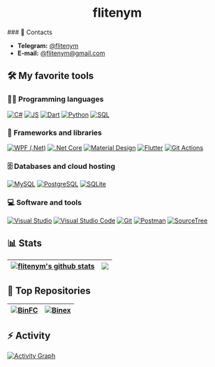 <h1 align="center">flitenym</h1>
### 💬 Contacts

+ **Telegram:** [@flitenym](https://t.me/flitenym)
+ **E-mail:** [@flitenym@gmail.com](mailto:flitenym@gmail.com)

## 🛠️ My favorite tools

### 👨‍💻 Programming languages

<p>
    <a href="https://github.com/search?q=language%3Acsharp"><img alt="C#" src="https://custom-icon-badges.herokuapp.com/badge/C%23-68217A.svg?logo=cs2&logoColor=white"></a>
    <a href="https://github.com/search?q=language%3Ajs"><img alt="JS" src="https://custom-icon-badges.herokuapp.com/badge/JS-FF5E8C.svg?logo=javascript&logoColor=white"></a>
    <a href="https://github.com/search?q=language%3Adart"><img alt="Dart" src="https://img.shields.io/badge/Dart-15A6C4.svg?logo=dart&logoColor=white"></a>
    <a href="https://github.com/search?q=language%3Apython"><img alt="Python" src="https://img.shields.io/badge/Python-14354C.svg?logo=python&logoColor=white"></a>
    <a href="https://github.com/search?q=language%3Asql"><img alt="SQL" src="https://custom-icon-badges.herokuapp.com/badge/SQL-025E8C.svg?logo=database&logoColor=white"></a>
</p>

### 🧰 Frameworks and libraries

<p>
    <a href="https://github.com/search?q=wpf"><img alt="WPF (.Net)" src="https://img.shields.io/badge/WPF-5C2D91?logo=.net&logoColor=white"></a>
    <a href="https://github.com/search?q=core"><img alt=".Net Core" src="https://img.shields.io/badge/.NET%20Core-5C2D91?logo=.net&logoColor=white"></a>
    <a href="https://github.com/search?q=material"><img alt="Material Design" src="https://img.shields.io/badge/Material%20Design-0081CB.svg?logo=material-design&logoColor=white"></a>
    <a href="https://github.com/search?q=flutter"><img alt="Flutter" src="https://img.shields.io/badge/Flutter-02569B.svg?logo=flutter&logoColor=white"></a>
    <a href="https://github.com/search?q=git"><img alt="Git Actions" src="https://img.shields.io/badge/Git%20Actions-2671E5.svg?logo=github%20actions&logoColor=white"></a>
</p>

### 🗄️ Databases and cloud hosting

<p>
    <a href="https://github.com/search?q=mysql"><img alt="MySQL" src="https://img.shields.io/badge/MySQL-00f.svg?logo=mysql&logoColor=white"></a>
    <a href="https://github.com/search?q=postgresql"><img alt="PostgreSQL" src ="https://img.shields.io/badge/PostgreSQL-316192.svg?logo=postgresql&logoColor=white"></a>
    <a href="https://github.com/search?q=sqlite"><img alt="SQLite" src ="https://img.shields.io/badge/SQLite-07405e.svg?logo=sqlite&logoColor=white"></a>
</p>

### 💻 Software and tools

<p>
    <a href="https://github.com/search?q=vs"><img alt="Visual Studio" src="https://img.shields.io/badge/Visual%20Studio-5C2D91.svg?logo=visual-studio&logoColor=white"></a>
    <a href="https://github.com/search?q=vscode"><img alt="Visual Studio Code" src="https://img.shields.io/badge/Visual%20Studio%20Code-0078d7.svg?logo=visual-studio-code&logoColor=white"></a>
    <a href="https://github.com/search?q=git"><img alt="Git" src="https://img.shields.io/badge/Git-F05033.svg?logo=git&logoColor=white"></a>
    <a href="https://github.com/search?q=postman"><img alt="Postman" src="https://img.shields.io/badge/Postman-FF6C37?logo=postman&logoColor=white"></a>    
    <a href="https://github.com/search?q=sourcetree"><img alt="SourceTree" src="https://img.shields.io/badge/SourceTree-0081CB?logo=sourcetree&logoColor=white"></a>
</p>

## 📊 Stats
  
| <a href="https://github.com/flitenym"><img align="center" src="https://github-readme-stats.vercel.app/api?username=flitenym&show_icons=true&include_all_commits=true&theme=vue&hide_border=true" alt="flitenym's github stats" /></a> | <a href="https://github.com/flitenym"><img align="center" src="https://github-readme-stats.vercel.app/api/top-langs/?username=flitenym&layout=compact&theme=vue&hide_border=true" /></a> |
| ------------- | ------------- |

## 📝 Top Repositories

| <a href="https://github.com/flitenym/BinFC"><img align="center" src="https://github-readme-stats.vercel.app/api/pin/?username=flitenym&repo=BinFC&theme=vue&hide_border=true" alt="BinFC" /></a> | <a href="https://github.com/flitenym/Binex"><img align="center" src="https://github-readme-stats.vercel.app/api/pin/?username=flitenym&repo=Binex&theme=vue&hide_border=true" alt="Binex" /></a> |
| ------------- | ------------- |


## ⚡ Activity

<a href="https://github.com/flitenym"><img alt="Activity Graph" src="https://activity-graph.herokuapp.com/graph?username=flitenym&bg_color=white&color=465058&line=48BA87&point=465058&hide_border=true" /></a>

##
